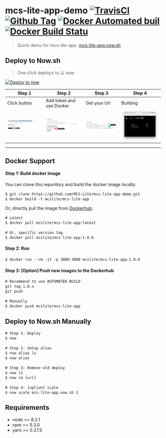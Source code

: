 # mcs-lite-app-demo [![TravisCI](https://travis-ci.org/MCS-Lite/mcs-lite-app-demo.svg?branch=master)](https://travis-ci.org/MCS-Lite/mcs-lite-app-demo) [![Github Tag][githubTag-badge]][githubTag] [![Docker Automated buil](https://img.shields.io/docker/automated/jrottenberg/ffmpeg.svg)][dockerhub] [![Docker Build Statu](https://img.shields.io/docker/build/jrottenberg/ffmpeg.svg)][dockerhub]

> Quick demo for mcs-lite-app: [mcs-lite-app.now.sh](https://mcs-lite-app.now.sh)

## Deploy to Now.sh

> One click deploys to △ now

[![Deploy to now](https://deploy.now.sh/static/button.svg)](https://deploy.now.sh/?repo=https://github.com/MCS-Lite/mcs-lite-app-demo)


| **Step 1** | **Step 2** | **Step 3** |  **Step 4** |
|-----|-----|-----|-----|
|Click button |Add token and use Docker| Get your Url | Building |
| ![step1](./docs/1.png) | ![step2](./docs/2.png) | ![step3](./docs/3.png) | ![step4](./docs/4.png) |


----

## Docker Support

#### Step 1: Build docker image

You can clone this reporitory and build the docker image locally:

```
$ git clone https://github.com/MCS-Lite/mcs-lite-app-demo.git
$ docker build -t mcslite/mcs-lite-app .
```

Or, directly pull the image from [Dockerhub](https://hub.docker.com/r/mcslite/mcs-lite-app/):

```
# Latest
$ docker pull mcslite/mcs-lite-app:latest

# Or, specific version tag
$ docker pull mcslite/mcs-lite-app:1.0.6
```

#### Step 2: Run

```
$ docker run --rm -it -p 3000:3000 mcslite/mcs-lite-app:1.0.6
```

#### Step 3: \[Option\] Push new images to the Dockerhub

```
# Recommend to use AUTOMATED BUILD
git tag 1.0.x
git push

# Manually
$ docker push mcslite/mcs-lite-app
```

## Deploy to Now.sh Manually

```
# Step 1: Deploy
$ now

# Step 2: Setup alias
$ now alias ls
$ now alias

# Step 3: Remove old deploy
$ now ls
$ now rm [url]

# Step 4: [option] scale
$ now scale mcs-lite-app.now.sh 1
```

## Requirements

-   node >= 8.2.1
-   npm >= 5.3.0
-   yarn >= 0.27.5


[githubTag-badge]: https://img.shields.io/github/tag/MCS-Lite/mcs-lite-app-demo.svg?style=flat-square
[githubTag]: https://github.com/MCS-Lite/mcs-lite-app-demo/releases
[dockerhub]: https://hub.docker.com/r/mcslite/mcs-lite-app/

